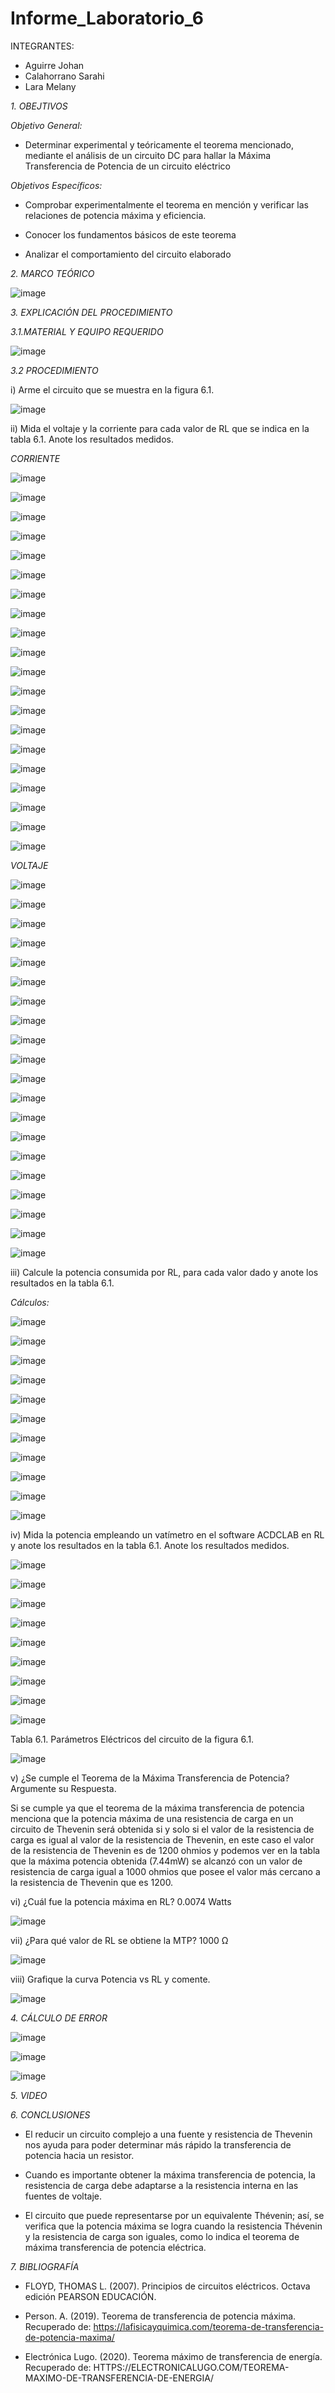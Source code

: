 # Informe_Laboratorio_6

INTEGRANTES:

* Aguirre Johan 
* Calahorrano Sarahi 
* Lara Melany


*1. OBEJTIVOS*

  *Objetivo General:*
  
  * Determinar experimental y teóricamente el teorema mencionado, mediante el análisis de un circuito DC para hallar la Máxima Transferencia de Potencia de un circuito eléctrico

  *Objetivos Específicos:*
* Comprobar experimentalmente el teorema en mención y verificar las relaciones de potencia máxima y eficiencia. 

* Conocer los fundamentos básicos de este teorema 

* Analizar el comportamiento del circuito elaborado 


*2. MARCO TEÓRICO*

![image](https://user-images.githubusercontent.com/105020538/212201949-b49ed081-c727-4b1b-8c6e-57a637adf3d4.png)

*3.	EXPLICACIÓN DEL PROCEDIMIENTO*

*3.1.MATERIAL Y EQUIPO REQUERIDO*

![image](https://user-images.githubusercontent.com/105020538/212202004-0234f845-400e-40bb-b73f-284f11f646cb.png)
 
*3.2 PROCEDIMIENTO*

i) Arme el circuito que se muestra en la figura 6.1.

![image](https://user-images.githubusercontent.com/105020538/212202060-e3baeb17-cc28-45f6-b10d-a2a9fd215d1d.png)

ii) Mida el voltaje y la corriente para cada valor de RL que se indica en la tabla 6.1. 
Anote los resultados medidos. 

*CORRIENTE*

![image](https://user-images.githubusercontent.com/105020538/212213236-39a63d11-81ac-4202-ae67-c45ab9d0df29.png)

![image](https://user-images.githubusercontent.com/105020538/212213182-f270a065-389f-44c1-b0d4-79330277dd24.png)

![image](https://user-images.githubusercontent.com/105020538/212213268-c2b0e943-daef-444a-89e1-dc7da3df8c7a.png)

![image](https://user-images.githubusercontent.com/105020538/212213206-9ad4313f-bdcf-4b3e-ba2d-5112e74cadc7.png)

![image](https://user-images.githubusercontent.com/105020538/212213313-3682b57f-d67f-4d3c-92ed-2687ae07ed3c.png)

![image](https://user-images.githubusercontent.com/105020538/212213335-84827643-c4e1-48e1-a87a-7d5e97e60aaf.png)

![image](https://user-images.githubusercontent.com/105020538/212213364-10b4e086-cce1-4900-a56b-1595ea2c7519.png)

![image](https://user-images.githubusercontent.com/105020538/212213379-308e5b3c-3f46-40f5-beb0-5eccf680af76.png)

![image](https://user-images.githubusercontent.com/105020538/212213499-da8f2b2f-1a97-48dc-898b-3a0b8dd77782.png)

![image](https://user-images.githubusercontent.com/105020538/212213478-481f755b-95ea-4b00-92a6-471445b5f977.png)

![image](https://user-images.githubusercontent.com/105020538/212213520-ea49124f-4726-4137-beaf-bd4993c7ecf9.png)

![image](https://user-images.githubusercontent.com/105020538/212213536-9eb374d4-7ba8-43c5-b033-7c5325904648.png)

![image](https://user-images.githubusercontent.com/105020538/212213559-ba9e8a70-14c4-498e-8c0b-1474071dba30.png)

![image](https://user-images.githubusercontent.com/105020538/212213569-f8eec602-eeda-469e-8981-c169ca642fd6.png)

![image](https://user-images.githubusercontent.com/105020538/212213590-0ffec3e1-3f54-4756-8a13-b3211ca6154f.png)

![image](https://user-images.githubusercontent.com/105020538/212213599-65829d32-f579-4b96-ab6d-1e7c6449874f.png)

![image](https://user-images.githubusercontent.com/105020538/212213612-4e66d599-2b28-430c-a336-999a6461f247.png)

![image](https://user-images.githubusercontent.com/105020538/212213629-f8395b75-df35-462e-873b-cf0daa1b578f.png)

![image](https://user-images.githubusercontent.com/105020538/212213631-714831f2-1546-4e3e-a8fa-41ba454f2d43.png)

![image](https://user-images.githubusercontent.com/105020538/212213644-c23d3ee6-0a33-4b9a-b298-6fee67cebe52.png)

*VOLTAJE*

![image](https://user-images.githubusercontent.com/105020538/212213236-39a63d11-81ac-4202-ae67-c45ab9d0df29.png)

![image](https://user-images.githubusercontent.com/105020538/212213818-a4a757d4-01af-4840-b904-612b5eb67784.png)

![image](https://user-images.githubusercontent.com/105020538/212213268-c2b0e943-daef-444a-89e1-dc7da3df8c7a.png)

![image](https://user-images.githubusercontent.com/105020538/212213846-4a2ac751-ff64-425d-ae77-23581c856abd.png)

![image](https://user-images.githubusercontent.com/105020538/212213313-3682b57f-d67f-4d3c-92ed-2687ae07ed3c.png)

![image](https://user-images.githubusercontent.com/105020538/212214440-60a3cd99-ee8d-411f-8abf-6f6cd5b1f6f6.png)

![image](https://user-images.githubusercontent.com/105020538/212213364-10b4e086-cce1-4900-a56b-1595ea2c7519.png)

![image](https://user-images.githubusercontent.com/105020538/212214466-e8d6b11e-1b4b-4389-90d5-8bee3b00d389.png)

![image](https://user-images.githubusercontent.com/105020538/212213499-da8f2b2f-1a97-48dc-898b-3a0b8dd77782.png)

![image](https://user-images.githubusercontent.com/105020538/212214512-ba50533f-904a-414b-8148-4c76f17b69af.png)

![image](https://user-images.githubusercontent.com/105020538/212213520-ea49124f-4726-4137-beaf-bd4993c7ecf9.png)

![image](https://user-images.githubusercontent.com/105020538/212214569-c061d9c8-1807-4dfe-8aaf-197125784b90.png)

![image](https://user-images.githubusercontent.com/105020538/212213559-ba9e8a70-14c4-498e-8c0b-1474071dba30.png)

![image](https://user-images.githubusercontent.com/105020538/212214602-5ea1e013-7cde-4aa1-b7b0-b13e986365ab.png)

![image](https://user-images.githubusercontent.com/105020538/212213590-0ffec3e1-3f54-4756-8a13-b3211ca6154f.png)

![image](https://user-images.githubusercontent.com/105020538/212214637-94dbc7c5-9bb6-491f-9b20-c742e47acbde.png)

![image](https://user-images.githubusercontent.com/105020538/212213612-4e66d599-2b28-430c-a336-999a6461f247.png)

![image](https://user-images.githubusercontent.com/105020538/212214668-5f15fcd2-80d9-4f2b-b384-a3355d59b47e.png)

![image](https://user-images.githubusercontent.com/105020538/212213631-714831f2-1546-4e3e-a8fa-41ba454f2d43.png)

![image](https://user-images.githubusercontent.com/105020538/212214687-83b77b0e-a220-4c4f-bdca-6d3a3e391184.png)

iii) Calcule la potencia consumida por RL, para cada valor dado y anote los 
resultados en la tabla 6.1. 

*Cálculos:* 

![image](https://user-images.githubusercontent.com/105020538/212203137-487e5149-33e0-48d3-9c56-9e4d3178832f.png)

![image](https://user-images.githubusercontent.com/105020538/212203150-f84686fb-e7e2-4e6d-a897-26e112b06e54.png)

![image](https://user-images.githubusercontent.com/105020538/212203166-237add50-156f-4e55-b9f6-c3a442d8e085.png)

![image](https://user-images.githubusercontent.com/105020538/212203188-daba70cf-88de-4cd0-936a-7060177f7281.png)

![image](https://user-images.githubusercontent.com/105020538/212203207-4202749d-1ec4-45c7-b92d-765aab174302.png)

![image](https://user-images.githubusercontent.com/105020538/212203232-14eaf320-7219-48de-b15a-c434b326d3cc.png)

![image](https://user-images.githubusercontent.com/105020538/212203261-4c6c3626-4651-4537-8b8d-0e4ed57d4b3f.png)

![image](https://user-images.githubusercontent.com/105020538/212203285-b2d315b5-a921-4baa-91f3-b39591611fc8.png)

![image](https://user-images.githubusercontent.com/105020538/212203312-fe8d7be6-e561-4f81-ac5f-51d74d6bfd5e.png)

![image](https://user-images.githubusercontent.com/105020538/212203339-253cdd38-cd77-4dd1-8829-10e7bee94281.png)

![image](https://user-images.githubusercontent.com/105020538/212203365-e83e60d9-f624-41ac-9e71-6956054cd2e4.png)

iv) Mida la potencia empleando un vatímetro en el software ACDCLAB en RL y anote los resultados en la tabla 6.1. 
Anote los resultados medidos. 

![image](https://user-images.githubusercontent.com/105020538/212214798-8f822a1c-70a1-4a20-9966-30b436b71b56.png)

![image](https://user-images.githubusercontent.com/105020538/212214809-5e15f4bd-3047-405b-ab01-a325ac84c4a4.png)

![image](https://user-images.githubusercontent.com/105020538/212214839-c838af42-2e53-4991-b1d6-ecb1baa79d17.png)

![image](https://user-images.githubusercontent.com/105020538/212214854-17170464-50bb-44d8-8b55-4a08842e3117.png)

![image](https://user-images.githubusercontent.com/105020538/212214866-d05bc231-32b4-47d3-a98d-da68bb25c216.png)

![image](https://user-images.githubusercontent.com/105020538/212214882-be4d6fc6-7458-4b26-898b-8a9c00198021.png)

![image](https://user-images.githubusercontent.com/105020538/212214893-e4fc593d-de1b-49d8-a064-1b344b3c0f34.png)

![image](https://user-images.githubusercontent.com/105020538/212214904-48fcad50-a820-4e56-a77e-f9773fab1611.png)

![image](https://user-images.githubusercontent.com/105020538/212215026-426b159f-fcc3-45c1-b46d-b5ed31e32283.png)

Tabla 6.1. Parámetros Eléctricos del circuito de la figura 6.1. 

![image](https://user-images.githubusercontent.com/105020538/212211230-49011d7e-e2c7-491a-8a7a-7a6bda3df8a6.png)

v) ¿Se cumple el Teorema de la Máxima Transferencia de Potencia? Argumente su 
Respuesta. 

Si se cumple ya que el teorema de la máxima transferencia de potencia menciona que la potencia máxima de una resistencia de carga en un circuito de Thevenin será obtenida si y solo si el valor de la resistencia de carga es igual al valor de la resistencia de Thevenin, en este caso el valor de la resistencia de Thevenin es de 1200 ohmios y podemos ver en la tabla que la máxima potencia obtenida (7.44mW) se alcanzó con un valor de resistencia de carga igual a 1000 ohmios que posee el valor más cercano a la resistencia de Thevenin que es 1200. 
 

vi) ¿Cuál fue la potencia máxima en RL? 0.0074 Watts 

![image](https://user-images.githubusercontent.com/105020538/212215096-81609503-013c-43f9-9553-b6f6fc296df1.png)

vii) ¿Para qué valor de RL se obtiene la MTP? 1000 Ω 

![image](https://user-images.githubusercontent.com/105020538/212215138-9fa4f55c-a845-4bb9-9d37-c3fd7fc429e8.png)

viii) Grafique la curva Potencia vs RL y comente. 

![image](https://user-images.githubusercontent.com/105020538/212215162-d5c95a52-51a7-4477-a0c8-4f59b1b7f3a8.png)


*4. CÁLCULO DE ERROR* 

![image](https://user-images.githubusercontent.com/105020538/212215193-dfc8dee7-a514-4844-a2d5-ec9fa0177db2.png)

![image](https://user-images.githubusercontent.com/105020538/212215222-e4dc0a5f-eeaf-4e48-9abb-eb47ee7f9c2d.png)

![image](https://user-images.githubusercontent.com/105020538/212215244-9dbbc10b-5872-4f7e-9c4a-15ffbb5d4cc1.png)

*5. VIDEO*



*6. CONCLUSIONES* 
- El reducir un circuito complejo a una fuente y resistencia de Thevenin nos ayuda para poder determinar más rápido la transferencia de potencia hacia un resistor. 

- Cuando es importante obtener la máxima transferencia de potencia, la resistencia de carga debe adaptarse a la resistencia interna en las fuentes de voltaje. 

- El circuito que puede representarse por un equivalente Thévenin; así, se verifica que la potencia máxima se logra cuando la resistencia Thévenin y la resistencia de carga son iguales, como lo indica el teorema de máxima transferencia de potencia eléctrica. 


*7. BIBLIOGRAFÍA*

- FLOYD, THOMAS L. (2007). Principios de circuitos eléctricos. Octava edición PEARSON EDUCACIÓN. 

- Person. A. (2019). Teorema de transferencia de potencia máxima. Recuperado de:  https://lafisicayquimica.com/teorema-de-transferencia-de-potencia-maxima/   

- Electrónica Lugo. (2020). Teorema máximo de transferencia de energía. Recuperado de: HTTPS://ELECTRONICALUGO.COM/TEOREMA-MAXIMO-DE-TRANSFERENCIA-DE-ENERGIA/
